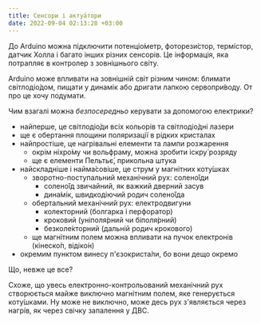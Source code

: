 ```yaml
---
title: Сенсори і актуа́тори
date: 2022-09-04 02:13:28 +03:00
---
```


До Arduino можна підключити потенціо́метр, фоторези́стор, термі́стор, датчик Холла і багато інших різних сенсорів. Це інформація, яка потрапляє в контролер з зовнішнього світу.

Arduino може впливати на зовнішній світ різним чином: блимати світлодіо́дом, пищати у динамік або дригати лапкою сервопри́воду. От про це хочу подумати.

Чим взагалі можна _безпосередньо_ керувати за допомогою електрики?

 - найперше, це світлодіо́ди всіх кольорів та світлодіо́дні лазери
 - ще є обертання площини поляризації в рідких кристалах
 - найпростіше, це нагрівальні елементи та лампи розжарення
    - окрім ніхро́му чи вольфраму, можна зробити іскру́ розряду
    - ще є елементи Пельтьє́, прикольна штука
 - найскладніше і найма́совіше, це струм у магнітних коту́шках
    - зворотно-поступальний механічний рух: солено́їди
        - солено́їд звичайний, як важкий дверний засув
        - дина́мік, швидкодіючий родич солено́їда
    - обертальний механічний рух: електродвигуни
        - колекторний (болгарка і перфоратор)
        - кроковий (уніполя́рний чи біполя́рний) 
        - безколе́кторний (дальній родич крокового)
    - ще магнітним полем можна впливати на пучок електронів (кінеско́п, відіко́н)
 - окремим пунктом винесу п'єзокриста́ли, бо вони дещо окремо

Що, невже це все?

Схоже, що увесь електронно-контрольований механічний рух створюється майже виключно магнітним полем, яке генерується коту́шками. Ну може не виключно, може десь рух з'являється через нагрі́в, як через свічку запалення у ДВС.

